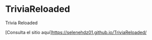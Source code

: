 # TriviaReloaded
Trivia Reloaded

[Consulta el sitio aquí]https://selenehdz01.github.io/TriviaReloaded/
